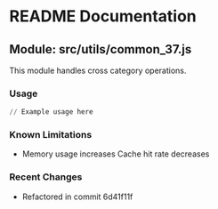 # README Documentation

## Module: src/utils/common_37.js

This module handles cross category operations.

### Usage

```python
// Example usage here
```

### Known Limitations

- Memory usage increases Cache hit rate decreases

### Recent Changes

- Refactored in commit 6d41f11f
